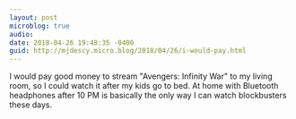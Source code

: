 ```yaml
---
layout: post
microblog: true
audio: 
date: 2018-04-26 19:48:35 -0400
guid: http://mjdescy.micro.blog/2018/04/26/i-would-pay.html
---
```

I would pay good money to stream "Avengers: Infinity War" to my living room, so I could watch it after my kids go to bed. At home with Bluetooth headphones after 10 PM is basically the only way I can watch blockbusters these days.
